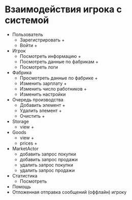 # Взаимодействия игрока с системой

- Пользователь
    - Зарегистрировать +
    - Войти +
- Игрок
    - Посмотреть информацию +
    - Посмотреть данные по фабрикам +
    - Посмотреть логи
- Фабрика
    - Просмотреть данные по фабрике +
    - Изменить зарплату +
    - Изменить число работников +
    - Изменить настройки
- Очередь производства
    - Добавить элемент +
    - Удалить элемент +
    - Очистить +
- Storage
    - view +
- Goods
    - view +
    - prices +
- MarketActor
    - добавить запрос покупки
    - добавить запрос продажи
    - удалить запрос покупки
    - удалить запрос продажи
- Статистика
    - Посмотреть
- Помощь
- Отложенная отправка сообщений (оффлайн) игроку